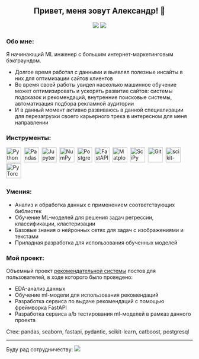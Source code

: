 <h2 align="center">Привет, меня зовут Александр! 👋</h2>
<div align="center">

  <a href="https://t.me/alex_smol"><img src="https://img.shields.io/badge/Telegram-2CA5E0?style=for-the-badge&logo=telegram&logoColor=white" /></a>
  <a href="https://wa.me/79818024530"><img src="https://img.shields.io/badge/-WHATSAPP-28D146?style=for-the-badge&logo=whatsapp&logoColor=FFFFFF" /></a>

</div>

<h3>Обо мне:</h3>
  <p>Я начинающий ML инженер с большим интернет-маркетинговым бэкграундом.</p>
  <ul>
<li>Долгое время работал с данными и выявлял полезные инсайты в них для оптимизации сайтов клиентов
<li>Во время своей работы увидел насколько машинное обучение может оптимизировать и ускорять развитие сайтов: системы подсказок и рекомендаций, внутренние поисковые системы, автоматизация подбора рекламной аудитории</li>
<li>И в данный момент активно развиваюсь в данной специализации для перезагрузки своего карьерного трека в интересном для меня направлении</li>
  </ul>

<h3>Инструменты:</h3>
<div>
  <img src="https://img.shields.io/badge/python-3670A0?style=for-the-badge&logo=python&logoColor=ffdd54" title="Python" alt="Python" height="40"/>&nbsp;
  <img src="https://img.shields.io/badge/pandas-%23150458.svg?style=for-the-badge&logo=pandas&logoColor=white" title="Pandas" alt="Pandas" height="40"/>&nbsp;
  <img src="https://img.shields.io/badge/Jupyter_notebook-white?logo=Jupyter&style=for-the-badge" title="Jupyter" alt="Jupyter" height="40"/>&nbsp;
  <img src="https://img.shields.io/badge/numpy-%23013243.svg?style=for-the-badge&logo=numpy&logoColor=white" title="NumPy" alt="NumPy" height="40"/>&nbsp;
  <img src="https://img.shields.io/badge/PostgreSQL-white?logo=PostgreSQL&s&style=for-the-badge" title="PostgreSQL" alt="PostgreSQL" height="40"/>&nbsp;
  <img src="https://img.shields.io/badge/FastAPI-005571?style=for-the-badge&logo=fastapi" title="FastAPI" alt="FastAPI" height="40"/>&nbsp;
  <img src="https://img.shields.io/badge/Matplotlib-%23ffffff.svg?style=for-the-badge&logo=Matplotlib&logoColor=black" title="Matplotlib" alt="Matplotlib" height="40"/>&nbsp;
  <img src="https://img.shields.io/badge/SciPy-%230C55A5.svg?style=for-the-badge&logo=scipy&logoColor=%white" title="SciPy" alt="SciPy" height="40"/>&nbsp;
  <img src="https://img.shields.io/badge/git-%23F05033.svg?style=for-the-badge&logo=git&logoColor=white" title="Git" alt="Git" height="40"/>&nbsp;
  <img src="https://img.shields.io/badge/scikit--learn-%23F7931E.svg?style=for-the-badge&logo=scikit-learn&logoColor=white" title="scikit-learn" alt="scikit-learn" height="40"/>&nbsp;
  <img src="https://img.shields.io/badge/PyTorch-%23EE4C2C.svg?style=for-the-badge&logo=PyTorch&logoColor=white" title="PyTorch" alt="PyTorch" height="40"/>&nbsp;
</div>

<h3>Умения:</h3>
<div>
<ul>
<li>Анализ и обработка данных с применением соответствующих библиотек</li>
<li>Обучение ML-моделей для решения задач регрессии, классификации, кластеризации</li>
<li>Базовые знания о нейронных сетях для задач с изображениями и текстами</li>
<li>Приладная разработка для использования обученных моделей</li>
</ul>
</div>
<h3>Мой проект:</h3>
<p>Объемный проект <a href="https://github.com/alex-smol/recommendation_service">рекомендательной системы</a> постов для пользователей, в ходе которого было проведено:</p>
<ul>
  <li>EDA-анализ данных</li>
  <li>Обучение ml-модели для использования рекомендаций</li>
  <li>Разработка сервиса по выдаче рекомендаций с помощью фреймворка FastAPI</li>
  <li>Разработка сервиса a/b тестирования ml-моделей в рамказ данного проекта</li>
</ul>
<p>Стек: pandas, seaborn, fastapi, pydantic, scikit-learn, catboost, postgresql</p>
<hr>
<p>Буду рад сотрудничеству: <a href="https://t.me/alex_smol"><img src="https://img.shields.io/badge/Telegram-blue?logo=telegram&logoColor=white" /></a></p>
